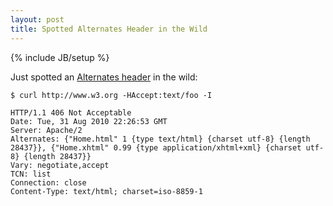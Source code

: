 ```yaml
---
layout: post
title: Spotted Alternates Header in the Wild
---
```

{% include JB/setup %}

Just spotted an [Alternates header](http://www.ietf.org/rfc/rfc2295.txt) in the wild:


    
    
    $ curl http://www.w3.org -HAccept:text/foo -I
    
    HTTP/1.1 406 Not Acceptable
    Date: Tue, 31 Aug 2010 22:26:53 GMT
    Server: Apache/2
    Alternates: {"Home.html" 1 {type text/html} {charset utf-8} {length 28437}}, {"Home.xhtml" 0.99 {type application/xhtml+xml} {charset utf-8} {length 28437}}
    Vary: negotiate,accept
    TCN: list
    Connection: close
    Content-Type: text/html; charset=iso-8859-1
    
